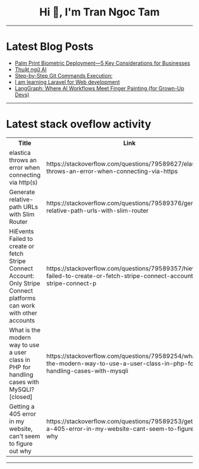 <h1 align="center">Hi 👋, I'm Tran Ngoc Tam</h1>

---

# Latest Blog Posts 
<!-- BLOG-POST-LIST:START -->
- [Palm Print Biometric Deployment—5 Key Considerations for Businesses](https://dev.to/faceplugin/palm-print-biometric-deployment-5-key-considerations-for-businesses-19h7)
- [Thuật ngữ AI](https://dev.to/congngheaivn/thuat-ngu-ai-4cdc)
- [Step-by-Step Git Commands Execution:](https://dev.to/bharanidharan_fcaccd5d553/step-by-step-git-commands-execution-3g4o)
- [I am learning Laravel for Web development](https://dev.to/safi710/i-am-learning-laravel-for-web-development-4d9l)
- [LangGraph: Where AI Workflows Meet Finger Painting &lpar;for Grown-Up Devs&rpar;](https://dev.to/sakethkowtha/langgraph-where-ai-workflows-meet-finger-painting-for-grown-up-devs-4b17)
<!-- BLOG-POST-LIST:END -->

---

# Latest stack oveflow activity
<table>
  <tr><th>Title</th><th>Link</th></tr>
  <!-- STACKOVERFLOW:START --><tr><td>elastica throws an error when connecting via http&lpar;s&rpar;</td><td>https://stackoverflow.com/questions/79589627/elastica-throws-an-error-when-connecting-via-https</td></tr><tr><td>Generate relative-path URLs with Slim Router</td><td>https://stackoverflow.com/questions/79589376/generate-relative-path-urls-with-slim-router</td></tr><tr><td>HiEvents Failed to create or fetch Stripe Connect Account: Only Stripe Connect platforms can work with other accounts</td><td>https://stackoverflow.com/questions/79589357/hievents-failed-to-create-or-fetch-stripe-connect-account-only-stripe-connect-p</td></tr><tr><td>What is the modern way to use a user class in PHP for handling cases with MySQLI? [closed]</td><td>https://stackoverflow.com/questions/79589254/what-is-the-modern-way-to-use-a-user-class-in-php-for-handling-cases-with-mysqli</td></tr><tr><td>Getting a 405 error in my website, can&#39;t seem to figure out why</td><td>https://stackoverflow.com/questions/79589253/getting-a-405-error-in-my-website-cant-seem-to-figure-out-why</td></tr><!-- STACKOVERFLOW:END -->
</table>

---



